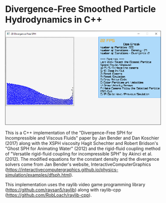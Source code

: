 # Divergence-Free Smoothed Particle Hydrodynamics in C++

![Screenshot of Dam Break](./DamBreakScreenshot.png "Screenshot of Dam Break")

This is a C++ implementation of the "Divergence-Free SPH for Incompressible and Viscous Fluids" paper by Jan Bender and Dan Koschier (2017) along with the XSPH viscosity Hagit Schechter and Robert Bridson's "Ghost SPH for Animating Water" (2012) and the rigid-fluid coupling method of "Versatile rigid-fluid coupling for incompressible SPH" by Akinci et al. (2012). The modified equations for the constant density and the divergence solvers come from Jan Bender's website, InteractiveComputerGraphics (https://interactivecomputergraphics.github.io/physics-simulation/examples/dfsph.html).

This implementation uses the raylib video game programming library (https://github.com/raysan5/raylib) along with raylib-cpp (https://github.com/RobLoach/raylib-cpp).